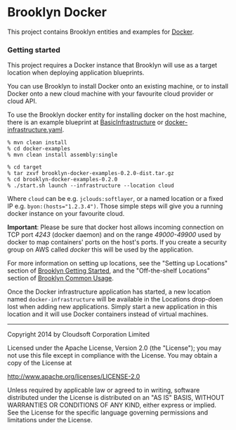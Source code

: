Brooklyn Docker
===============

This project contains Brooklyn entities and examples for [Docker](http://www.docker.io).

### Getting started

This project requires a Docker instance that Brooklyn will use as a target location when deploying application blueprints. 

You can use Brooklyn to install Docker onto an existing machine, or to install Docker onto a new cloud machine with your
favourite cloud provider or cloud API.

To use the Brooklyn docker entity for installing docker on the host machine, there is an example blueprint at
[BasicInfrastructure](https://raw.githubusercontent.com/cloudsoft/brooklyn-docker/master/docker-examples/src/main/java/io/cloudsoft/docker/example/BasicInfrastructure.java)
or [docker-infrastructure.yaml](https://raw.githubusercontent.com/cloudsoft/brooklyn-docker/master/docker-examples/src/main/assembly/files/blueprints/docker-infrastructure.yaml).
    
    % mvn clean install
    % cd docker-examples
    % mvn clean install assembly:single

    % cd target
    % tar zxvf brooklyn-docker-examples-0.2.0-dist.tar.gz
    % cd brooklyn-docker-examples-0.2.0
    % ./start.sh launch --infrastructure --location cloud

Where `cloud` can be e.g. `jclouds:softlayer`, or a named location or a fixed IP e.g. `byon:(hosts="1.2.3.4")`. Those
simple steps will give you a running docker instance on your favourite cloud.

**Important**: Please be sure that docker host allows incoming connection on TCP port *4243* (docker daemon) and on
the range *49000-49900* used by docker to map containers' ports on the host's ports. If you create a security group
on AWS called _docker_ this will be used by the application.

For more information on setting up locations, see the "Setting up Locations" section of
[Brooklyn Getting Started](http://brooklyncentral.github.io/use/guide/quickstart/index.html), and the "Off-the-shelf
Locations" section of [Brooklyn Common Usage](http://brooklyncentral.github.io/use/guide/defining-applications/common-usage.html).

Once the Docker infrastructure application has started, a new location named `docker-infrastructure` will be
available in the Locations drop-doen lost when adding new applications. Simply start a new application in this location
and it will use Docker containers instead of virtual machines.

----
Copyright 2014 by Cloudsoft Corporation Limited

Licensed under the Apache License, Version 2.0 (the "License");
you may not use this file except in compliance with the License.
You may obtain a copy of the License at

http://www.apache.org/licenses/LICENSE-2.0

Unless required by applicable law or agreed to in writing, software
distributed under the License is distributed on an "AS IS" BASIS,
WITHOUT WARRANTIES OR CONDITIONS OF ANY KIND, either express or implied.
See the License for the specific language governing permissions and
limitations under the License.
